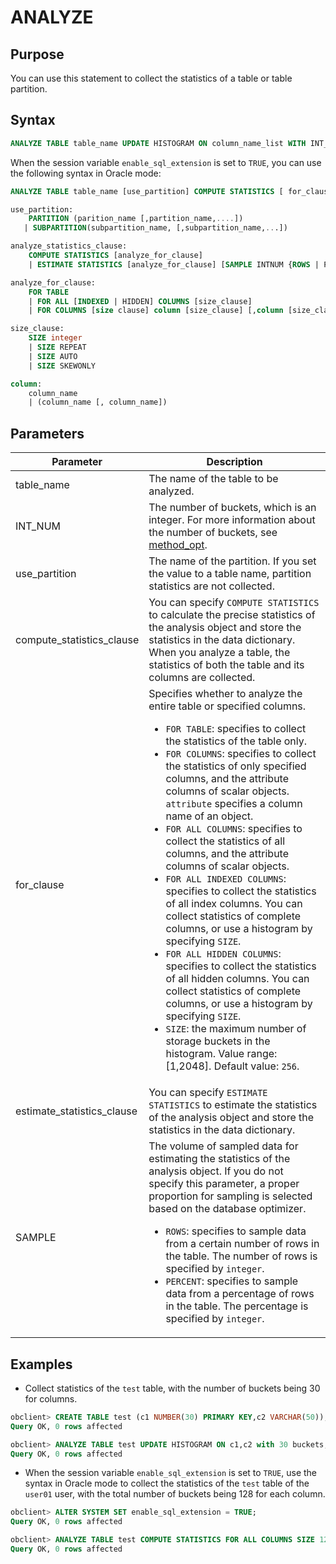 # ANALYZE

## Purpose

You can use this statement to collect the statistics of a table or table partition.

## Syntax

```sql
ANALYZE TABLE table_name UPDATE HISTOGRAM ON column_name_list WITH INT_NUM BUCKETS;
```

When the session variable `enable_sql_extension` is set to `TRUE`, you can use the following syntax in Oracle mode:

```sql
ANALYZE TABLE table_name [use_partition] COMPUTE STATISTICS [ for_clause ];

use_partition:
    PARTITION (parition_name [,partition_name,....])
   | SUBPARTITION(subpartition_name, [,subpartition_name,...])

analyze_statistics_clause:
    COMPUTE STATISTICS [analyze_for_clause]
    | ESTIMATE STATISTICS [analyze_for_clause] [SAMPLE INTNUM {ROWS | PERCENTAGE}]

analyze_for_clause:
    FOR TABLE
    | FOR ALL [INDEXED | HIDDEN] COLUMNS [size_clause]
    | FOR COLUMNS [size clause] column [size_clause] [,column [size_clause]...]

size_clause:
    SIZE integer
    | SIZE REPEAT
    | SIZE AUTO
    | SIZE SKEWONLY

column:
    column_name
    | (column_name [, column_name])

```

## Parameters

| Parameter | Description |
|----------------------------|----------|
| table_name | The name of the table to be analyzed. |
| INT_NUM | The number of buckets, which is an integer. For more information about the number of buckets, see [method_opt](../../../../3.performance-tuning-guide/5.sql-optimization/4.sql-optimization/4.optimizer-statistics/2.statistics-collection-methods/3.collect-statistics-manually.md). |
| use_partition | The name of the partition. If you set the value to a table name, partition statistics are not collected.  |
| compute_statistics_clause | You can specify `COMPUTE STATISTICS` to calculate the precise statistics of the analysis object and store the statistics in the data dictionary. When you analyze a table, the statistics of both the table and its columns are collected.  |
| for_clause | Specifies whether to analyze the entire table or specified columns.  <ul><li> `FOR TABLE`: specifies to collect the statistics of the table only.    <li> `FOR COLUMNS`: specifies to collect the statistics of only specified columns, and the attribute columns of scalar objects. `attribute` specifies a column name of an object.    <li> `FOR ALL COLUMNS`: specifies to collect the statistics of all columns, and the attribute columns of scalar objects.    <li> `FOR ALL INDEXED COLUMNS`: specifies to collect the statistics of all index columns. You can collect statistics of complete columns, or use a histogram by specifying `SIZE`.    <li> `FOR ALL HIDDEN COLUMNS`: specifies to collect the statistics of all hidden columns. You can collect statistics of complete columns, or use a histogram by specifying `SIZE`.    <li> `SIZE`: the maximum number of storage buckets in the histogram. Value range: [1,2048]. Default value: `256`.  </ul>   |
| estimate_statistics_clause | You can specify `ESTIMATE STATISTICS` to estimate the statistics of the analysis object and store the statistics in the data dictionary.    |
| SAMPLE | The volume of sampled data for estimating the statistics of the analysis object. If you do not specify this parameter, a proper proportion for sampling is selected based on the database optimizer.  <ul><li> `ROWS`: specifies to sample data from a certain number of rows in the table. The number of rows is specified by `integer`.    <li> `PERCENT`: specifies to sample data from a percentage of rows in the table. The percentage is specified by `integer`. </ul>

## Examples

* Collect statistics of the `test` table, with the number of buckets being 30 for columns.

```sql
obclient> CREATE TABLE test (c1 NUMBER(30) PRIMARY KEY,c2 VARCHAR(50));
Query OK, 0 rows affected

obclient> ANALYZE TABLE test UPDATE HISTOGRAM ON c1,c2 with 30 buckets;
Query OK, 0 rows affected
```

* When the session variable `enable_sql_extension` is set to `TRUE`, use the syntax in Oracle mode to collect the statistics of the `test` table of the `user01` user, with the total number of buckets being 128 for each column.

```sql
obclient> ALTER SYSTEM SET enable_sql_extension = TRUE;
Query OK, 0 rows affected

obclient> ANALYZE TABLE test COMPUTE STATISTICS FOR ALL COLUMNS SIZE 128;
Query OK, 0 rows affected
```
